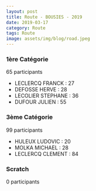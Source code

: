 ```yaml
---
layout: post
title: Route - BOUSIES - 2019
date: 2019-03-17
category: Route
tags: Route
image: assets/img/blog/road.jpeg
---
```


### 1ère Catégorie
65 participants
- LECLERCQ FRANCK : 27
- DEFOSSE HERVE : 28
- LECOLIER STEPHANE : 36
- DUFOUR JULIEN : 55

### 3ème Catégorie
99 participants
- HULEUX LUDOVIC : 20
- MOLKA MICHAEL : 28
- LECLERCQ CLEMENT : 84

### Scratch
0 participants
